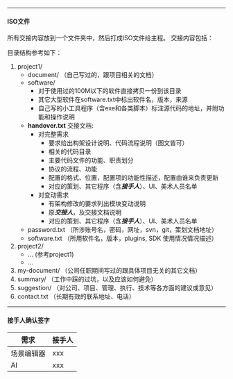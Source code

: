 
---
####  ISO文件

所有交接内容放到一个文件夹中，然后打成ISO文件给主程。
交接内容包括：

目录结构参考如下：

1. project1/
    - document/    （自己写过的，跟项目相关的文档）
    - software/
        - 对于使用过的100M以下的软件直接拷贝一份到该目录
        - 其它大型软件在software.txt中标出软件名，版本，来源
        - 自己写的小工具程序（含exe和各类脚本）标注源代码的地址，并附功能和操作说明
    - **handover.txt**  交接文档:
        - 对完整需求
            - 要求给出构架设计说明、代码流程说明（图文皆可）
            - 相关的代码目录
            - 主要代码文件的功能、职责划分
            - 协议的流程、功能
            - 配置的格式、位置，配置项的功能性描述，配置由谁来负责更新
            - 对应的策划、其它程序（含***接手人***）、UI、美术人员名单
        - 对变动需求
            - 有架构修改的要求列出模块变动说明
            - 原***交接人***，及交接文档说明
            - 对应的策划、其它程序（含***接手人***）、UI、美术人员名单
    - password.txt  （所涉账号名，密码，网址，svn，git，策划文档地址）
    - software.txt  （所用软件名，版本，plugins, SDK 使用情况情况描述）
2. project2/
    - ... (参考project1)
    - ...
3. my-document/ （公司任职期间写过的跟具体项目无关的其它文档）
4. summary/     （工作中踩的过坑，以及应该如何避免）
5. suggestion/  （对公司、项目、管理、执行、技术等各方面的建议或意见）
6. contact.txt  （长期有效的联系地址、电话）

---
#### 接手人确认签字

需求        | 接手人
---         |---
场景编辑器  | xxx
AI          | xxx


